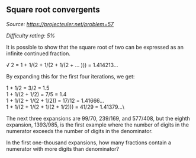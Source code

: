 Square root convergents
-----------------------

*Source: https://projecteuler.net/problem=57*


*Difficulty rating: 5%*

It is possible to show that the square root of two can be expressed as
an infinite continued fraction.

√ 2 = 1 + 1/(2 + 1/(2 + 1/(2 + ... ))) = 1.414213...

By expanding this for the first four iterations, we get:

1 + 1/2 = 3/2 = 1.5\
 1 + 1/(2 + 1/2) = 7/5 = 1.4\
 1 + 1/(2 + 1/(2 + 1/2)) = 17/12 = 1.41666...\
 1 + 1/(2 + 1/(2 + 1/(2 + 1/2))) = 41/29 = 1.41379...\

The next three expansions are 99/70, 239/169, and 577/408, but the
eighth expansion, 1393/985, is the first example where the number of
digits in the numerator exceeds the number of digits in the denominator.

In the first one-thousand expansions, how many fractions contain a
numerator with more digits than denominator?
